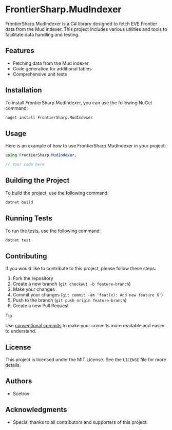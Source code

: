 ﻿# FrontierSharp.MudIndexer

FrontierSharp.MudIndexer is a C# library designed to fetch EVE Frontier data from the Mud indexer. This project includes various utilities and tools to facilitate data handling and testing.

## Features

- Fetching data from the Mud indexer
- Code generation for additional tables
- Comprehensive unit tests

## Installation

To install FrontierSharp.MudIndexer, you can use the following NuGet command:

```sh
nuget install FrontierSharp.MudIndexer
```

## Usage

Here is an example of how to use FrontierSharp.MudIndexer in your project:

```csharp
using FrontierSharp.MudIndexer;

// Your code here
```

## Building the Project

To build the project, use the following command:

```sh
dotnet build
```

## Running Tests

To run the tests, use the following command:

```sh
dotnet test
```

## Contributing

If you would like to contribute to this project, please follow these steps:

1. Fork the repository
2. Create a new branch (`git checkout -b feature-branch`)
3. Make your changes
4. Commit your changes (`git commit -am 'feat(x): Add new feature X'`)
5. Push to the branch (`git push origin feature-branch`)
6. Create a new Pull Request

> [!TIP]
> Use [conventional commits](https://www.conventionalcommits.org/en/v1.0.0/) to make your commits more readable and easier to understand. 

## License

This project is licensed under the MIT License. See the `LICENSE` file for more details.

## Authors

- Scetrov

## Acknowledgments

- Special thanks to all contributors and supporters of this project.
